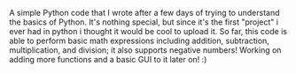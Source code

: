 A simple Python code that I wrote after a few days of trying to understand the basics of Python.
It's nothing special, but since it's the first "project" i ever had in python i thought it would be cool to upload it.
So far, this code is able to perform basic math expressions including addition, subtraction, multiplication, and division; it also supports negative numbers! 
Working on adding more functions and a basic GUI to it later on! :)
